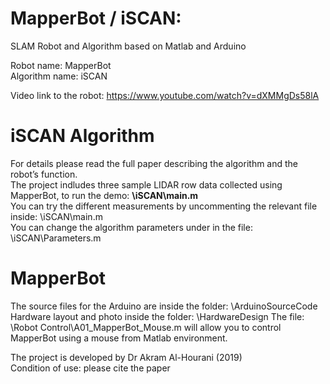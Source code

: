 # MapperBot / iSCAN: 
SLAM Robot and Algorithm based on Matlab and Arduino

Robot name: MapperBot  
Algorithm name: iSCAN  

Video link to the robot: https://www.youtube.com/watch?v=dXMMgDs58lA

# iSCAN Algorithm
For details please read the full paper describing the algorithm and the robot’s function.  
The project indludes three sample LIDAR row data collected using MapperBot, to run the demo: **\iSCAN\main.m**  
You can try the different measurements by uncommenting the relevant file inside: \iSCAN\main.m  
You can change the algorithm parameters under in the file: \iSCAN\Parameters.m

# MapperBot
The source files for the Arduino are inside the folder: \ArduinoSourceCode  
Hardware layout and photo inside the folder: \HardwareDesign
The file: \Robot Control\A01_MapperBot_Mouse.m will allow you to control MapperBot using a mouse from Matlab environment.


The project is developed by Dr Akram Al-Hourani (2019)  
Condition of use: please cite the paper
